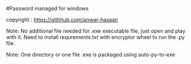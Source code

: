 #Password managed for windows

copyright : https://githhub.com/anwar-hasaan

Note: No additional file needed for .exe executable file, 
	just open and play with it.
Need to install requrements.txt with encryptor wheel to run the .py file.


Note: One directory or one file .exe is packaged using auto-py-to-exe